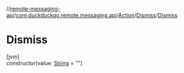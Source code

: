 //[remote-messaging-api](../../../../index.md)/[com.duckduckgo.remote.messaging.api](../../index.md)/[Action](../index.md)/[Dismiss](index.md)/[Dismiss](-dismiss.md)

# Dismiss

[jvm]\
constructor(value: [String](https://kotlinlang.org/api/latest/jvm/stdlib/kotlin/-string/index.html) = &quot;&quot;)
